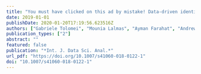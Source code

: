 ```yaml
---
title: "You must have clicked on this ad by mistake! Data-driven identification of accidental clicks on mobile ads with applications to advertiser cost discounting and click-through rate prediction"
date: 2019-01-01
publishDate: 2020-01-20T17:19:56.623516Z
authors: ["Gabriele Tolomei", "Mounia Lalmas", "Ayman Farahat", "Andrew Haines"]
publication_types: ["2"]
abstract: ""
featured: false
publication: "*Int. J. Data Sci. Anal.*"
url_pdf: "https://doi.org/10.1007/s41060-018-0122-1"
doi: "10.1007/s41060-018-0122-1"
---
```


